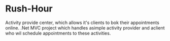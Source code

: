 # Rush-Hour
Activity provide center, which allows it's clients to bok their appointments online.
.Net MVC project which handles asimple activity provider and aclient who wil schedule appointments to these activities. 
